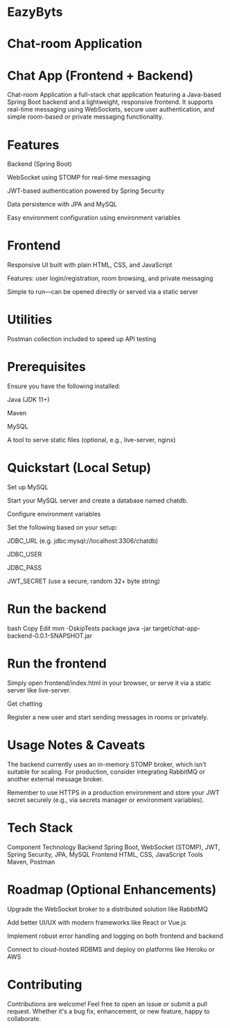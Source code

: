# EazyByts
# Chat-room Application
# Chat App (Frontend + Backend)
Chat-room Application a full-stack chat application featuring a Java-based Spring Boot backend and a lightweight, responsive frontend. It supports real-time messaging using WebSockets, secure user authentication, and simple room-based or private messaging functionality.

# Features
Backend (Spring Boot)

WebSocket using STOMP for real-time messaging

JWT-based authentication powered by Spring Security

Data persistence with JPA and MySQL

Easy environment configuration using environment variables

# Frontend

Responsive UI built with plain HTML, CSS, and JavaScript

Features: user login/registration, room browsing, and private messaging

Simple to run—can be opened directly or served via a static server

# Utilities

Postman collection included to speed up API testing

# Prerequisites
Ensure you have the following installed:

Java (JDK 11+)

Maven

MySQL

A tool to serve static files (optional, e.g., live-server, nginx)

# Quickstart (Local Setup)
Set up MySQL

Start your MySQL server and create a database named chatdb.

Configure environment variables

Set the following based on your setup:

JDBC_URL (e.g. jdbc:mysql://localhost:3306/chatdb)

JDBC_USER

JDBC_PASS

JWT_SECRET (use a secure, random 32+ byte string)

# Run the backend

bash
Copy
Edit
mvn -DskipTests package
java -jar target/chat-app-backend-0.0.1-SNAPSHOT.jar

# Run the frontend

Simply open frontend/index.html in your browser, or serve it via a static server like live-server.

Get chatting

Register a new user and start sending messages in rooms or privately.

# Usage Notes & Caveats
The backend currently uses an in-memory STOMP broker, which isn’t suitable for scaling. For production, consider integrating RabbitMQ or another external message broker.

Remember to use HTTPS in a production environment and store your JWT secret securely (e.g., via secrets manager or environment variables).

# Tech Stack
Component	Technology
Backend	Spring Boot, WebSocket (STOMP), JWT, Spring Security, JPA, MySQL
Frontend	HTML, CSS, JavaScript
Tools	Maven, Postman

# Roadmap (Optional Enhancements)
Upgrade the WebSocket broker to a distributed solution like RabbitMQ

Add better UI/UX with modern frameworks like React or Vue.js

Implement robust error handling and logging on both frontend and backend

Connect to cloud-hosted RDBMS and deploy on platforms like Heroku or AWS

# Contributing
Contributions are welcome! Feel free to open an issue or submit a pull request. Whether it's a bug fix, enhancement, or new feature, happy to collaborate.